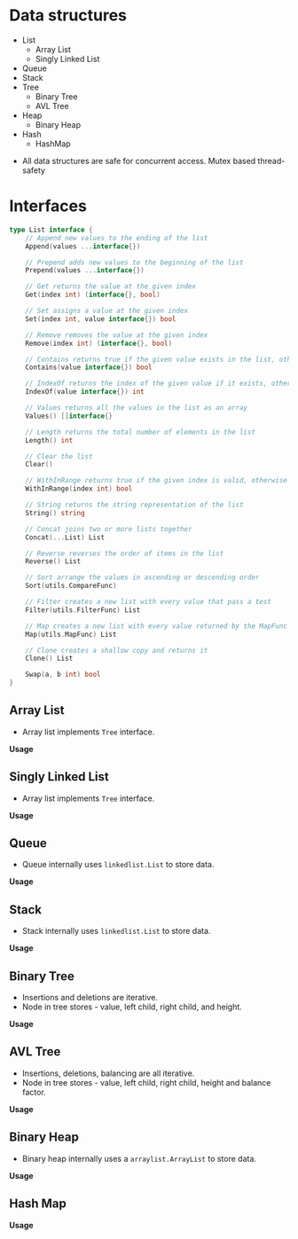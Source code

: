 # Data structures
- List 
	- Array List
	- Singly Linked List
- Queue
- Stack
- Tree
	- Binary Tree
	- AVL Tree
- Heap
	- Binary Heap
- Hash
	- HashMap
		
* All data structures are safe for concurrent access. Mutex based thread-safety

# Interfaces
```go
type List interface {
	// Append new values to the ending of the list
	Append(values ...interface{})

	// Prepend adds new values to the beginning of the list
	Prepend(values ...interface{})

	// Get returns the value at the given index
	Get(index int) (interface{}, bool)

	// Set assigns a value at the given index
	Set(index int, value interface{}) bool

	// Remove removes the value at the given index
	Remove(index int) (interface{}, bool)

	// Contains returns true if the given value exists in the list, otherwise false
	Contains(value interface{}) bool

	// IndexOf returns the index of the given value if it exists, otherwise it returns -1
	IndexOf(value interface{}) int

	// Values returns all the values in the list as an array
	Values() []interface{}

	// Length returns the total number of elements in the list
	Length() int

	// Clear the list
	Clear()

	// WithInRange returns true if the given index is valid, otherwise false
	WithInRange(index int) bool

	// String returns the string representation of the list
	String() string

	// Concat joins two or more lists together
	Concat(...List) List

	// Reverse reverses the order of items in the list
	Reverse() List

	// Sort arrange the values in ascending or descending order
	Sort(utils.CompareFunc)

	// Filter creates a new list with every value that pass a test
	Filter(utils.FilterFunc) List

	// Map creates a new list with every value returned by the MapFunc
	Map(utils.MapFunc) List

	// Clone creates a shallow copy and returns it
	Clone() List

	Swap(a, b int) bool
}

```

## Array List
  - Array list implements `Tree` interface.
 
**Usage**

## Singly Linked List
  - Array list implements `Tree` interface.
  
**Usage**

## Queue
  - Queue internally uses `linkedlist.List` to store data.

**Usage**

## Stack
  - Stack internally uses `linkedlist.List` to store data.
  
**Usage**

## Binary Tree
  - Insertions and deletions are iterative. 
  - Node in tree stores - value, left child, right child, and height.

**Usage**

## AVL Tree
  - Insertions, deletions, balancing are all iterative.
  - Node in tree stores - value, left child, right child, height and balance factor.

**Usage**

## Binary Heap
  - Binary heap internally uses a `arraylist.ArrayList` to store data.
  
**Usage**

## Hash Map
**Usage**

